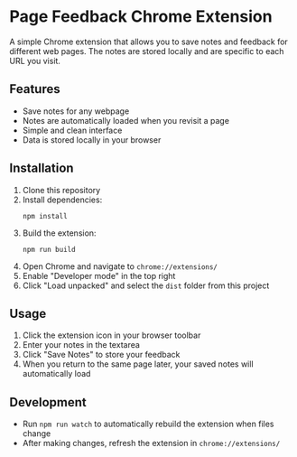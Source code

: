 # Page Feedback Chrome Extension

A simple Chrome extension that allows you to save notes and feedback for different web pages. The notes are stored locally and are specific to each URL you visit.

## Features

- Save notes for any webpage
- Notes are automatically loaded when you revisit a page
- Simple and clean interface
- Data is stored locally in your browser

## Installation

1. Clone this repository
2. Install dependencies:
   ```
   npm install
   ```
3. Build the extension:
   ```
   npm run build
   ```
4. Open Chrome and navigate to `chrome://extensions/`
5. Enable "Developer mode" in the top right
6. Click "Load unpacked" and select the `dist` folder from this project

## Usage

1. Click the extension icon in your browser toolbar
2. Enter your notes in the textarea
3. Click "Save Notes" to store your feedback
4. When you return to the same page later, your saved notes will automatically load

## Development

- Run `npm run watch` to automatically rebuild the extension when files change
- After making changes, refresh the extension in `chrome://extensions/`